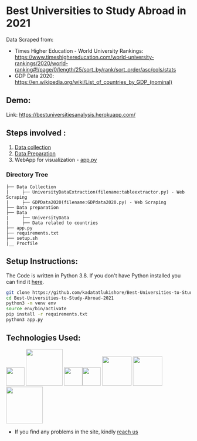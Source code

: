 # Best Universities to Study Abroad in 2021

Data Scraped from:
- Times Higher Education - World University Rankings: https://www.timeshighereducation.com/world-university-rankings/2020/world-ranking#!/page/0/length/25/sort_by/rank/sort_order/asc/cols/stats
- GDP Data 2020: https://en.wikipedia.org/wiki/List_of_countries_by_GDP_(nominal)
## Demo:
Link: https://bestuniversitiesanalysis.herokuapp.com/
## Steps involved :
1. [Data collection](https://github.com/kadatatlukishore/Best-Universities-to-Study-Abroad-2021/tree/main/Data%20Collection)      
2. [Data Preparation](https://github.com/kadatatlukishore/Best-Universities-to-Study-Abroad-2021/tree/main/Data%20Preparation)
3. WebApp for visualization - [app.py](https://github.com/kadatatlukishore/Best-Universities-to-Study-Abroad-2021/blob/main/app.py)

### Directory Tree
```
├── Data Collection 
|     ├── UniversityDataExtraction(filename:tableextractor.py) - Web Scraping
|     ├── GDPData2020(filename:GDPdata2020.py) - Web Scraping
├── Data preparation 
├── Data
|     ├── UniversityData
|     ├── Data related to countries
├── app.py
├── requirements.txt
├── setup.sh
|__ Procfile

```
## Setup Instructions:
The Code is written in Python 3.8. If you don't have Python installed you can find it [here](https://www.python.org/downloads/). 
```bash
git clone https://github.com/kadatatlukishore/Best-Universities-to-Study-Abroad-2021.git
cd Best-Universities-to-Study-Abroad-2021
python3 -m venv env
source env/bin/activate
pip install -r requirements.txt
python3 app.py
```
## Technologies Used:
[<img target="_blank" src="https://ih1.redbubble.net/image.411682602.8572/st,small,845x845-pad,1000x1000,f8f8f8.u2.jpg" width=50>](https://www.python.org) [<img target="_blank" src="https://blog.eduonix.com/wp-content/uploads/2018/12/Linear-Discriminant-Analysis.jpg" width=100>](https://scikit-learn.org/stable/) [<img target="_blank" src="https://pbs.twimg.com/profile_images/1187765724451868673/uVw1PWA7.png" width=50>](https://pandas.pydata.org/)[<img target="_blank" src="https://discoversdkcdn.azureedge.net/runtimecontent/companyfiles/6617/2328/thumbnail.png?v131141820642441697" width=50>](https://scrapy.org/)
[<img target="_blank" src="https://assets.website-files.com/5dc3b47ddc6c0c2a1af74ad0/5e18182db827fa0659541754_RGB_Logo_Vertical_Color_Light_Bg.png" width=80>](https://www.streamlit.io/) [<img target="_blank" src="https://images.prismic.io/plotly-marketing-website/bd1f702a-b623-48ab-a459-3ee92a7499b4_logo-plotly.svg?auto=compress,format" width=80>](https://plotly.com/) [<img target="_blank" src="https://miro.medium.com/max/3600/1*fIjRtO5P8zc3pjs0E5hYkw.png" width=100>](https://www.heroku.com/)

-  If you find any problems in the site, kindly [reach us](https://www.linkedin.com/in/kishorekadatatlu/)
